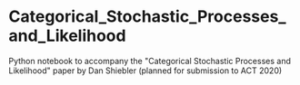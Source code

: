 # Categorical_Stochastic_Processes_and_Likelihood
Python notebook to accompany the "Categorical Stochastic Processes and Likelihood" paper by Dan Shiebler (planned for submission to ACT 2020)
